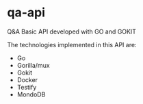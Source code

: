 # qa-api
Q&amp;A Basic API developed with GO and GOKIT

The technologies implemented in this API are:
- Go
- Gorilla/mux
- Gokit
- Docker
- Testify
- MondoDB

